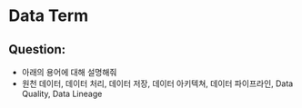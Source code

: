 # Data Term

## Question:

- 아래의 용어에 대해 설명해줘
- 원천 데이터, 데이터 처리, 데이터 저장, 데이터 아키텍쳐, 데이터 파이프라인,  Data Quality, Data Lineage

<br>

